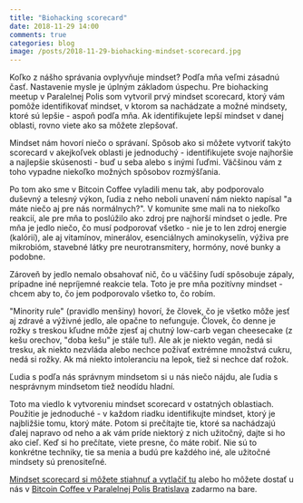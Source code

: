 ```yaml
---
title: "Biohacking scorecard"
date: 2018-11-29 14:00
comments: true
categories: blog
image: /posts/2018-11-29-biohacking-mindset-scorecard.jpg
---
```


Koľko z nášho správania ovplyvňuje mindset? Podľa mňa veľmi zásadnú
časť. Nastavenie mysle je úplným základom úspechu. Pre biohacking meetup
v Paralelnej Polis som vytvoril prvý mindset scorecard, ktorý vám pomôže
identifikovať mindset, v ktorom sa nachádzate a možné mindsety, ktoré sú
lepšie - aspoň podľa mňa. Ak identifikujete lepší mindset v danej
oblasti, rovno viete ako sa môžete zlepšovať.

<!--more-->

Mindset nám hovorí niečo o správaní. Spôsob ako si môžete vytvoriť
takýto scorecard v akejkoľvek oblasti je jednoduchý - identifikujete
svoje najhoršie a najlepšie skúsenosti - buď u seba alebo s inými ľuďmi.
Väčšinou vám z toho vypadne niekoľko možných spôsobov rozmýšľania.

Po tom ako sme v Bitcoin Coffee vyladili menu tak, aby podporovalo
duševný a telesný výkon, ľudia z neho neboli unavení nám niekto napísal
"a máte niečo aj pre nás normálnych?". V komunite sme mali na to
niekoľko reakcií, ale pre mňa to poslúžilo ako zdroj pre najhorší
mindset o jedle. Pre mňa je jedlo niečo, čo musí podporovať všetko - nie
je to len zdroj energie (kalórií), ale aj vitamínov, minerálov,
esenciálnych aminokyselín, výživa pre mikrobióm, stavebné látky pre
neurotransmitery, hormóny, nové bunky a podobne.

Zároveň by jedlo nemalo obsahovať nič, čo u väčšiny ľudí spôsobuje
zápaly, prípadne iné nepríjemné reakcie tela. Toto je pre mňa pozitívny
mindset - chcem aby to, čo jem podporovalo všetko to, čo robím.

"Minority rule" (pravidlo menšiny) hovorí, že človek, čo je všetko môže
jesť aj zdravé a výživné jedlo, ale opačne to nefunguje. Človek, čo
denne je rožky s treskou kľudne môže zjesť aj chutný low-carb vegan
cheesecake (z kešu orechov, "doba kešu" je stále tu!). Ale ak je niekto
vegán, nedá si tresku, ak niekto nezvláda alebo nechce požívať extrémne
množstvá cukru, nedá si rožky. Ak má niekto intoleranciu na lepok, tiež
si nechce dať rožok.

Ľudia s podľa nás správnym mindsetom si u nás niečo nájdu, ale ľudia s
nesprávnym mindsetom tiež neodídu hladní.

Toto ma viedlo k vytvoreniu mindset scorecard v ostatných oblastiach.
Použitie je jednoduché - v každom riadku identifikujte mindset, ktorý je
najbližšie tomu, ktorý máte. Potom si prečítajte tie, ktoré sa
nachádzajú ďalej napravo od neho a ak vám príde niektorý z nich
užitočný, dajte si ho ako cieľ. Keď si ho prečítate, viete presne, čo
máte robiť. Nie sú to konkrétne techniky, tie sa menia a budú pre
každého iné, ale užitočné mindsety sú prenositeľné.

[Mindset scorecard si môžete stiahnuť a vytlačiť
tu](https://juraj.bednar.io/assets/biohacking-bratislava/biohacking-mindset-scorecard.pdf)
alebo ho môžete dostať u nás v [Bitcoin Coffee v Paralelnej Polis
Bratislava](https://paralelnapolis.sk/) zadarmo na bare.
